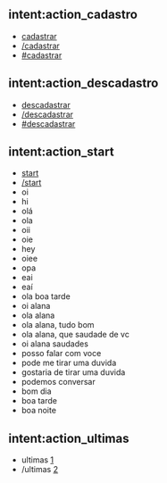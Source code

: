 ## intent:action_cadastro
- [cadastrar](command)
- [/cadastrar](command)
- [#cadastrar](command)

## intent:action_descadastro
- [descadastrar](command)
- [/descadastrar](command)
- [#descadastrar](command)

## intent:action_start
- [start](command)
- [/start](command)
- oi
- hi
- olá
- ola
- oii
- oie
- hey
- oiee
- opa
- eai
- eaí
- ola boa tarde
- oi alana
- ola alana
- ola alana, tudo bom
- ola alana, que saudade de vc
- oi alana saudades
- posso falar com voce
- pode me tirar uma duvida
- gostaria de tirar uma duvida
- podemos conversar
- bom dia
- boa tarde
- boa noite

## intent:action_ultimas
- ultimas [1](pl_number)
- /ultimas [2](pl_number)